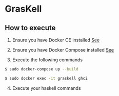 # GrasKell

## How to execute

1. Ensure you have Docker CE installed [See](https://docs.docker.com/install/)

2. Ensure you have Docker Compose installed [See](https://docs.docker.com/compose/install/)

3. Execute the following commands

``` bash
$ sudo docker-compose up --build
```

``` bash
$ sudo docker exec -it graskell ghci
```

4. Execute your haskell commands
